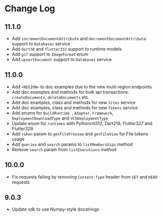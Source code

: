 # Change Log

## 11.1.0

* Add `incrementDocumentAttribute` and `decrementDocumentAttribute` support to `Databases` service
* Add `dart38` and `flutter332` support to runtime models
* Add `gif` support to `ImageFormat` enum
* Add `upsertDocument` support to `Databases` service

## 11.0.0

* Add `<REGION>` to doc examples due to the new multi region endpoints
* Add doc examples and methods for bulk api transactions: `createDocuments`, `deleteDocuments` etc.
* Add doc examples, class and methods for new `Sites` service
* Add doc examples, class and methods for new `Tokens` service
* Add enums for `BuildRuntime `, `Adapter`, `Framework`, `DeploymentDownloadType` and `VCSDeploymentType`
* Update enum for `runtimes` with Pythonml312, Dart219, Flutter327 and Flutter329
* Add `token` param to `getFilePreview` and `getFileView` for File tokens usage
* Add `queries` and `search` params to `listMemberships` method
* Remove `search` param from `listExecutions` method

## 10.0.0

* Fix requests failing by removing `Content-Type` header from `GET` and `HEAD` requests

## 9.0.3

* Update sdk to use Numpy-style docstrings

